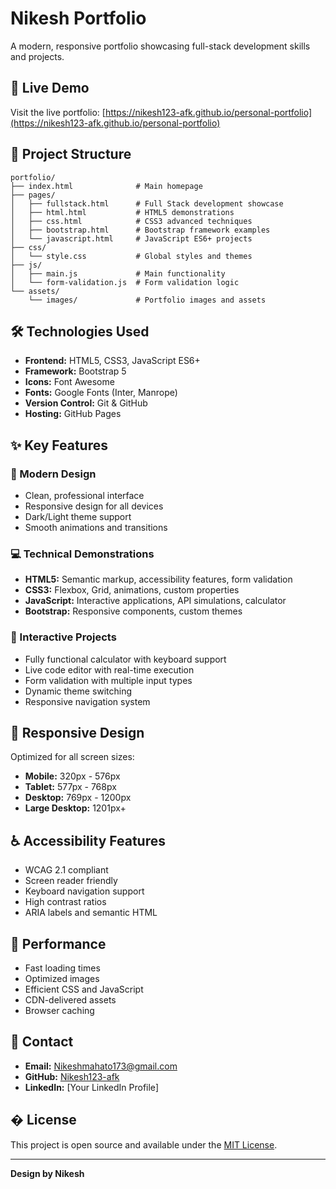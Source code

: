 # Nikesh Portfolio

A modern, responsive portfolio showcasing full-stack development skills and projects.

## 🚀 Live Demo

Visit the live portfolio: [https://nikesh123-afk.github.io/personal-portfolio](https://nikesh123-afk.github.io/personal-portfolio)

## 📁 Project Structure

```
portfolio/
├── index.html              # Main homepage
├── pages/
│   ├── fullstack.html      # Full Stack development showcase
│   ├── html.html           # HTML5 demonstrations
│   ├── css.html            # CSS3 advanced techniques
│   ├── bootstrap.html      # Bootstrap framework examples
│   └── javascript.html     # JavaScript ES6+ projects
├── css/
│   └── style.css           # Global styles and themes
├── js/
│   ├── main.js             # Main functionality
│   └── form-validation.js  # Form validation logic
└── assets/
    └── images/             # Portfolio images and assets
```

## 🛠️ Technologies Used

- **Frontend:** HTML5, CSS3, JavaScript ES6+
- **Framework:** Bootstrap 5
- **Icons:** Font Awesome
- **Fonts:** Google Fonts (Inter, Manrope)
- **Version Control:** Git & GitHub
- **Hosting:** GitHub Pages

## ✨ Key Features

### 🎨 Modern Design
- Clean, professional interface
- Responsive design for all devices
- Dark/Light theme support
- Smooth animations and transitions

### 💻 Technical Demonstrations
- **HTML5:** Semantic markup, accessibility features, form validation
- **CSS3:** Flexbox, Grid, animations, custom properties
- **JavaScript:** Interactive applications, API simulations, calculator
- **Bootstrap:** Responsive components, custom themes

### 🔧 Interactive Projects
- Fully functional calculator with keyboard support
- Live code editor with real-time execution
- Form validation with multiple input types
- Dynamic theme switching
- Responsive navigation system

## 📱 Responsive Design

Optimized for all screen sizes:
- **Mobile:** 320px - 576px
- **Tablet:** 577px - 768px
- **Desktop:** 769px - 1200px
- **Large Desktop:** 1201px+

## ♿ Accessibility Features

- WCAG 2.1 compliant
- Screen reader friendly
- Keyboard navigation support
- High contrast ratios
- ARIA labels and semantic HTML

## 🚀 Performance

- Fast loading times
- Optimized images
- Efficient CSS and JavaScript
- CDN-delivered assets
- Browser caching

## 📧 Contact

- **Email:** Nikeshmahato173@gmail.com
- **GitHub:** [Nikesh123-afk](https://github.com/Nikesh123-afk)
- **LinkedIn:** [Your LinkedIn Profile]

## � License

This project is open source and available under the [MIT License](LICENSE).

---

**Design by Nikesh**
